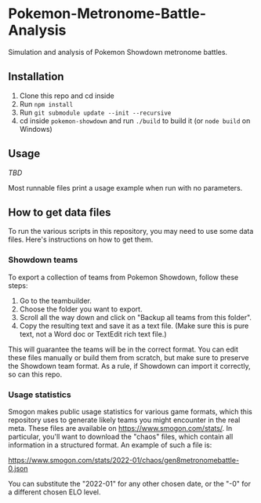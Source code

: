 # Pokemon-Metronome-Battle-Analysis
Simulation and analysis of Pokemon Showdown metronome battles.

## Installation

1. Clone this repo and cd inside
2. Run `npm install`
3. Run `git submodule update --init --recursive`
4. cd inside `pokemon-showdown` and run `./build` to build it (or `node build` on Windows)

## Usage

_TBD_

Most runnable files print a usage example when run with no parameters.


## How to get data files

To run the various scripts in this repository, you may need to use some data files. Here's instructions on how to get them.

### Showdown teams

To export a collection of teams from Pokemon Showdown, follow these steps:
1. Go to the teambuilder.
2. Choose the folder you want to export.
3. Scroll all the way down and click on "Backup all teams from this folder".
4. Copy the resulting text and save it as a text file. (Make sure this is pure text, not a Word doc or TextEdit rich text file.)

This will guarantee the teams will be in the correct format. You can edit these files manually or build them from scratch, but make sure to preserve the Showdown team format. As a rule, if Showdown can import it correctly, so can this repo.

### Usage statistics

Smogon makes public usage statistics for various game formats, which this repository uses to generate likely teams you might encounter in the real meta. These files are available on https://www.smogon.com/stats/. In particular, you'll want to download the "chaos" files, which contain all information in a structured format. An example of such a file is:

https://www.smogon.com/stats/2022-01/chaos/gen8metronomebattle-0.json

You can substitute the "2022-01" for any other chosen date, or the "-0" for a different chosen ELO level.
